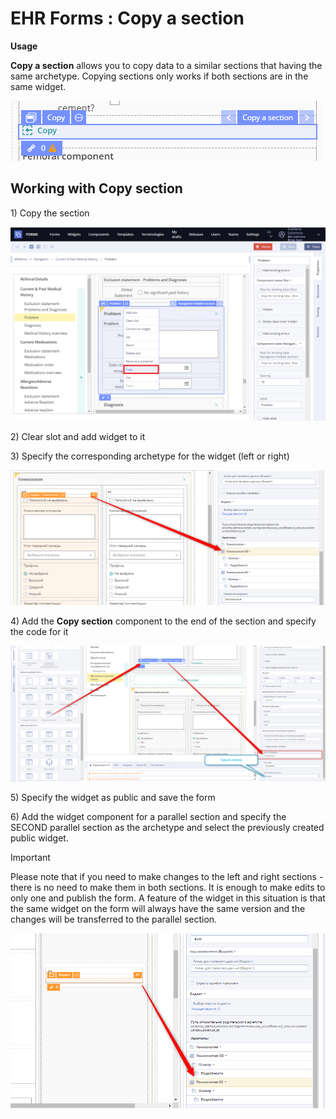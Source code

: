 # EHR Forms : Copy a section

**Usage**

**Copy a section** allows you to copy data to a similar sections that having the same archetype. Copying sections only works if both sections are in the same widget.

![](.gitbook/assets/34841388.png)

## Working with Copy section <a id="Copyasection-WorkingwithCopysection"></a>

1\) Copy the section

![](.gitbook/assets/34841870.png)

2\) Clear slot and add widget to it

3\) Specify the corresponding archetype for the widget \(left or right\)

![](.gitbook/assets/34841552.png)

4\) Add the **Copy section** component to the end of the section and specify the code for it

![](.gitbook/assets/34841553.png)

5\) Specify the widget as public and save the form

6\) Add the widget component for a parallel section and specify the SECOND parallel section as the archetype and select the previously created public widget.

Important

Please note that if you need to make changes to the left and right sections - there is no need to make them in both sections. It is enough to make edits to only one and publish the form. A feature of the widget in this situation is that the same widget on the form will always have the same version and the changes will be transferred to the parallel section.

![](.gitbook/assets/34841554.png)

